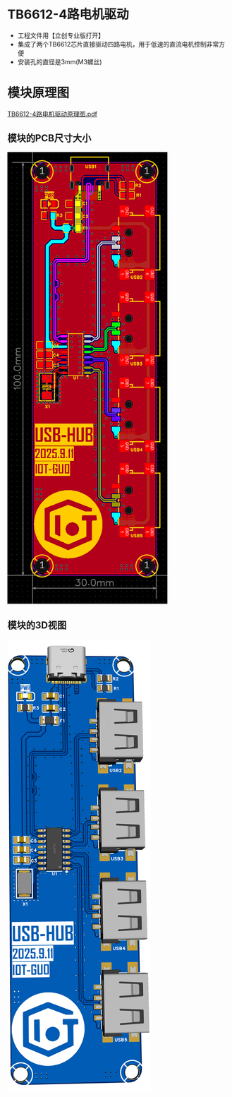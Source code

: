 # TB6612-4路电机驱动

- 工程文件用【立创专业版打开】
- 集成了两个TB6612芯片直接驱动四路电机，用于低速的直流电机控制非常方便
- 安装孔的直径是3mm(M3螺丝)


# 模块原理图

[TB6612-4路电机驱动原理图.pdf](https://github.com/CSUST-IOTQRS/PCB-Design/blob/main/USB-HUB-2.0/USB-HUB-V2.0%E5%8E%9F%E7%90%86%E5%9B%BE.pdf)

## 模块的PCB尺寸大小

![TB6612-4路电机驱动PCB-尺寸图.png](https://github.com/CSUST-IOTQRS/PCB-Design/blob/main/USB-HUB-2.0/USB-HUB-V2.0PCB-%E5%B0%BA%E5%AF%B8%E5%9B%BE.png)

## 模块的3D视图

![TB6612-4路电机驱动PCB-3D视图.png](https://github.com/CSUST-IOTQRS/PCB-Design/blob/main/USB-HUB-2.0/USB-HUB-V2.0PCB-3D%E8%A7%86%E5%9B%BE.png)
